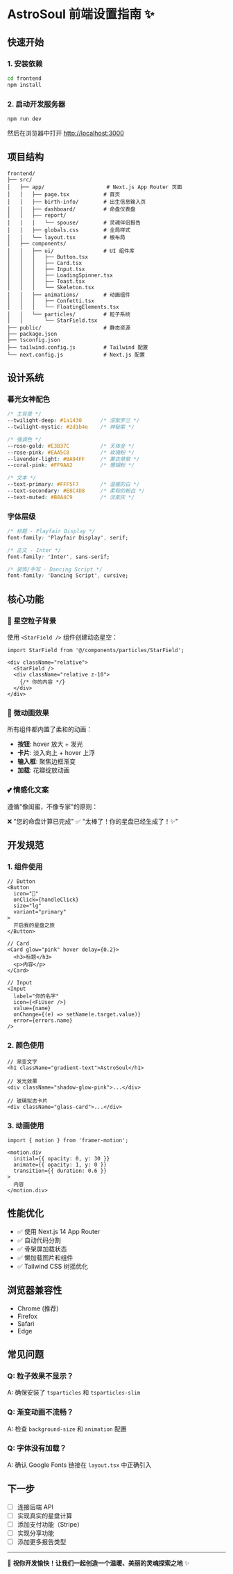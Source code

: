 # AstroSoul 前端设置指南 ✨

## 快速开始

### 1. 安装依赖

```bash
cd frontend
npm install
```

### 2. 启动开发服务器

```bash
npm run dev
```

然后在浏览器中打开 [http://localhost:3000](http://localhost:3000)

## 项目结构

```
frontend/
├── src/
│   ├── app/                    # Next.js App Router 页面
│   │   ├── page.tsx           # 首页
│   │   ├── birth-info/        # 出生信息输入页
│   │   ├── dashboard/         # 命盘仪表盘
│   │   ├── report/
│   │   │   └── spouse/        # 灵魂伴侣报告
│   │   ├── globals.css        # 全局样式
│   │   └── layout.tsx         # 根布局
│   ├── components/
│   │   ├── ui/                # UI 组件库
│   │   │   ├── Button.tsx
│   │   │   ├── Card.tsx
│   │   │   ├── Input.tsx
│   │   │   ├── LoadingSpinner.tsx
│   │   │   ├── Toast.tsx
│   │   │   └── Skeleton.tsx
│   │   ├── animations/        # 动画组件
│   │   │   ├── Confetti.tsx
│   │   │   └── FloatingElements.tsx
│   │   └── particles/         # 粒子系统
│   │       └── StarField.tsx
├── public/                    # 静态资源
├── package.json
├── tsconfig.json
├── tailwind.config.js         # Tailwind 配置
└── next.config.js             # Next.js 配置
```

## 设计系统

### 暮光女神配色

```css
/* 主背景 */
--twilight-deep: #1a1430      /* 深紫罗兰 */
--twilight-mystic: #2d1b4e    /* 神秘紫 */

/* 强调色 */
--rose-gold: #E3B37C          /* 天体金 */
--rose-pink: #EAA5C8          /* 玫瑰粉 */
--lavender-light: #BA94FF     /* 薰衣草紫 */
--coral-pink: #FF9AA2         /* 珊瑚粉 */

/* 文本 */
--text-primary: #FFF5F7       /* 温暖的白 */
--text-secondary: #E8C4D8     /* 柔和的粉白 */
--text-muted: #B8A4C9         /* 淡紫灰 */
```

### 字体层级

```css
/* 标题 - Playfair Display */
font-family: 'Playfair Display', serif;

/* 正文 - Inter */
font-family: 'Inter', sans-serif;

/* 装饰/手写 - Dancing Script */
font-family: 'Dancing Script', cursive;
```

## 核心功能

### 🌟 星空粒子背景

使用 `<StarField />` 组件创建动态星空：

```tsx
import StarField from '@/components/particles/StarField';

<div className="relative">
  <StarField />
  <div className="relative z-10">
    {/* 你的内容 */}
  </div>
</div>
```

### 🌸 微动画效果

所有组件都内置了柔和的动画：

- **按钮**: hover 放大 + 发光
- **卡片**: 淡入向上 + hover 上浮
- **输入框**: 聚焦边框渐变
- **加载**: 花瓣绽放动画

### 💕 情感化文案

遵循"像闺蜜，不像专家"的原则：

❌ "您的命盘计算已完成"
✅ "太棒了！你的星盘已经生成了！✨"

## 开发规范

### 1. 组件使用

```tsx
// Button
<Button 
  icon="🌸"
  onClick={handleClick}
  size="lg"
  variant="primary"
>
  开启我的星盘之旅
</Button>

// Card
<Card glow="pink" hover delay={0.2}>
  <h3>标题</h3>
  <p>内容</p>
</Card>

// Input
<Input
  label="你的名字"
  icon={<FiUser />}
  value={name}
  onChange={(e) => setName(e.target.value)}
  error={errors.name}
/>
```

### 2. 颜色使用

```tsx
// 渐变文字
<h1 className="gradient-text">AstroSoul</h1>

// 发光效果
<div className="shadow-glow-pink">...</div>

// 玻璃拟态卡片
<div className="glass-card">...</div>
```

### 3. 动画使用

```tsx
import { motion } from 'framer-motion';

<motion.div
  initial={{ opacity: 0, y: 30 }}
  animate={{ opacity: 1, y: 0 }}
  transition={{ duration: 0.6 }}
>
  内容
</motion.div>
```

## 性能优化

- ✅ 使用 Next.js 14 App Router
- ✅ 自动代码分割
- ✅ 骨架屏加载状态
- ✅ 懒加载图片和组件
- ✅ Tailwind CSS 树摇优化

## 浏览器兼容性

- Chrome (推荐)
- Firefox
- Safari
- Edge

## 常见问题

### Q: 粒子效果不显示？
A: 确保安装了 `tsparticles` 和 `tsparticles-slim`

### Q: 渐变动画不流畅？
A: 检查 `background-size` 和 `animation` 配置

### Q: 字体没有加载？
A: 确认 Google Fonts 链接在 `layout.tsx` 中正确引入

## 下一步

- [ ] 连接后端 API
- [ ] 实现真实的星盘计算
- [ ] 添加支付功能（Stripe）
- [ ] 实现分享功能
- [ ] 添加更多报告类型

---

💫 **祝你开发愉快！让我们一起创造一个温暖、美丽的灵魂探索之地** ✨





